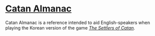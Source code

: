 # [Catan Almanac](http://curtisblackwell.github.com/catan_almanac)

Catan Almanac is a reference intended to aid English-speakers when playing the Korean version of the game
[*The Settlers of Catan*](http://www.catan.com/).